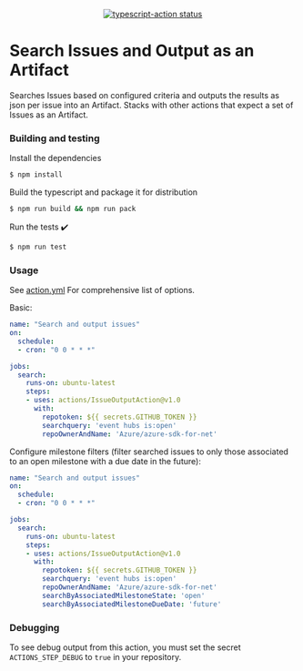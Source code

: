 <p align="center">
  <a href="https://github.com/christothes/IssueOutputAction"><img alt="typescript-action status" src="https://github.com/actions/typescript-action/workflows/build-test/badge.svg"></a>
</p>

# Search Issues and Output as an Artifact

Searches Issues based on configured criteria and outputs the results as json per issue into an Artifact. Stacks with other actions that expect a set of Issues as an Artifact.

### Building and testing

Install the dependencies  
```bash
$ npm install
```

Build the typescript and package it for distribution
```bash
$ npm run build && npm run pack
```

Run the tests :heavy_check_mark:  
```bash
$ npm run test
```

### Usage

See [action.yml](./action.yml) For comprehensive list of options.
 
Basic:
```yaml
name: "Search and output issues"
on:
  schedule:
  - cron: "0 0 * * *"

jobs:
  search:
    runs-on: ubuntu-latest
    steps:
    - uses: actions/IssueOutputAction@v1.0
      with:
        repotoken: ${{ secrets.GITHUB_TOKEN }}
        searchquery: 'event hubs is:open'
        repoOwnerAndName: 'Azure/azure-sdk-for-net'
```
 
Configure milestone filters (filter searched issues to only those associated to an open milestone with a due date in the future):
```yaml
name: "Search and output issues"
on:
  schedule:
  - cron: "0 0 * * *"

jobs:
  search:
    runs-on: ubuntu-latest
    steps:
    - uses: actions/IssueOutputAction@v1.0
      with:
        repotoken: ${{ secrets.GITHUB_TOKEN }}
        searchquery: 'event hubs is:open'
        repoOwnerAndName: 'Azure/azure-sdk-for-net'
        searchByAssociatedMilestoneState: 'open'
        searchByAssociatedMilestoneDueDate: 'future'
```

### Debugging

To see debug output from this action, you must set the secret `ACTIONS_STEP_DEBUG` to `true` in your repository.